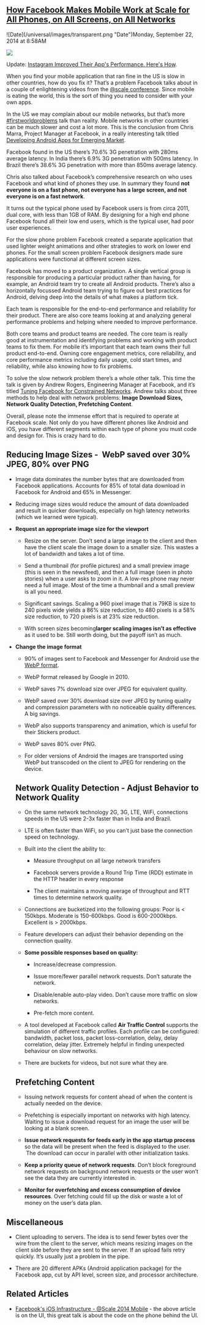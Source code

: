 ## [How Facebook Makes Mobile Work at Scale for All Phones, on All Screens, on All Networks](/blog/2014/9/22/how-facebook-makes-mobile-work-at-scale-for-all-phones-on-al.html)

<div class="journal-entry-tag journal-entry-tag-post-title"><span class="posted-on">![Date](/universal/images/transparent.png "Date")Monday, September 22, 2014 at 8:58AM</span></div>

<div class="body">

![](https://farm4.staticflickr.com/3845/15115553160_e6e67e3405_n.jpg)

Update: [Instagram Improved Their App's Performance. Here's How](http://highscalability.com/blog/2014/9/29/instagram-improved-their-apps-performance-heres-how.html).

When you find your mobile application that ran fine in the US is slow in other countries, how do you fix it? That’s a problem Facebook talks about in a couple of enlightening videos from the [@scale conference](http://atscaleconference.com/). Since mobile is eating the world, this is the sort of thing you need to consider with your own apps.

<span>In the US we may complain about our mobile networks, but that’s more</span> [<span>#firstworldproblems</span>](https://twitter.com/search?q=%23firstworldproblems&src=typd) <span>talk than reality. Mobile networks in other countries can be much slower and cost a lot more. This is the conclusion from Chris Marra, Project Manager at Facebook, in a really interesting talk titled</span> [<span>Developing Android Apps for Emerging Market</span>](https://www.youtube.com/watch?v=GHTO2WKDO6I#t=7230)<span>.</span>

<span>Facebook found in the US there’s 70.6% 3G penetration with 280ms average latency. In India there’s 6.9% 3G penetration with 500ms latency. In Brazil there’s 38.6% 3G penetration with more than 850ms average latency.</span>

<span>Chris also talked about Facebook’s comprehensive research on who uses Facebook and what kind of phones they use. In summary they found</span> <span>**not everyone is on a fast phone, not everyone has a large screen, and not everyone is on a fast network**</span><span>.</span>

<span>It turns out the typical phone used by Facebook users is from circa 2011, dual core, with less than 1GB of RAM. By designing for a high end phone Facebook found all their low end users, which is the typical user, had poor user experiences.</span>

<span>For the slow phone problem Facebook created a separate application that used lighter weight animations and other strategies to work on lower end phones. For the small screen problem Facebook designers made sure applications were functional at different screen sizes.</span>

<span>Facebook has moved to a product organization. A single vertical group is responsible for producing a particular product rather than having, for example, an Android team try to create all Android products. There’s also a horizontally focussed Android team trying to figure out best practices for Android, delving deep into the details of what makes a platform tick.</span>

<span>Each team is responsible for the end-to-end performance and reliability for their product. There are also core teams looking at and analyzing general performance problems and helping where needed to improve performance.</span>

<span>Both core teams and product teams are needed. The core team is really good at instrumentation and identifying problems and working with product teams to fix them. For mobile it’s important that each team owns their full product end-to-end. Owning core engagement metrics, core reliability, and core performance metrics including daily usage, cold start times, and reliability, while also knowing how to fix problems. </span>

To solve the slow network problem there’s a whole other talk. This time the talk is given by Andrew Rogers, Engineering Manager at Facebook, and it’s titled [<span>Tuning Facebook for Constrained Networks</span>](https://www.youtube.com/watch?v=GHTO2WKDO6I#t=8066). Andrew talks about three methods to help deal with network problems: **Image Download Sizes, Network Quality Detection, Prefetching Content**.

Overall, please note the immense effort that is required to operate at Facebook scale. Not only do you have different phones like Android and iOS, you have different segments within each type of phone you must code and design for. This is crazy hard to do.

## <span>Reducing Image Sizes -  WebP saved over 30% JPEG, 80% over PNG</span>

*   <span>Image data dominates the number bytes that are downloaded from Facebook applications. Accounts for 85% of total data download in Facebook for Android and 65% in Messenger.</span>

*   <span>Reducing image sizes would reduce the amount of data downloaded and result in quicker downloads, especially on high latency networks (which we learned were typical).</span>

*   **<span>Request an appropriate image size for the viewport</span>**

    *   Resize on the server. Don’t send a large image to the client and then have the client scale the image down to a smaller size. This wastes a lot of bandwidth and takes a lot of time.

    *   <span>Send a thumbnail (for profile pictures) and a small preview image (this is seen in the newsfeed), and then a full image (seen in photo stories) when a user asks to zoom in it. A low-res phone may never need a full image. Most of the time a thumbnail and a small preview is all you need.</span>

    *   <span>Significant savings. Scaling a 960 pixel image that is 79KB is size to 240 pixels wide yields a 86% size reduction, to 480 pixels is a 58% size reduction, to 720 pixels is at 23% size reduction.</span>

    *   With screen sizes becoming**larger scaling images isn’t as effective** as it used to be. Still worth doing, but the payoff isn’t as much.

*   <span>**Change the image format**</span>

    *   <span>90% of images sent to Facebook and Messenger for Android use the</span> [<span>WebP format</span>](http://en.wikipedia.org/wiki/WebP)<span>.</span>

    *   <span>WebP format released by Google in 2010\.</span>

    *   <span>WebP saves 7% download size over JPEG for equivalent quality.</span>

    *   <span>WebP saved over 30% download size over JPEG by tuning quality and compression parameters with no noticeable quality differences. A big savings.</span>

    *   <span>WebP also supports transparency and animation, which is useful for their Stickers product.</span>

    *   <span>WebP saves 80% over PNG.</span>

    *   <span>For older versions of Android the images are transported using WebP but transcoded on the client to JPEG for rendering on the device.</span>

    ## <span>Network Quality Detection - Adjust Behavior to Network Quality</span><span style="font-size: 12px;"> </span>

    *   <span>On the same network technology 2G, 3G, LTE, WiFi, connections speeds in the</span> <span>US were 2-3x faster</span> <span>than in India and Brazil.</span>

    *   <span>LTE is often faster than WiFi, so you can’t just base the connection speed on technology.</span>

    *   <span>Built into the client the ability to:</span>

        *   <span>Measure throughput on all large network transfers</span>

        *   <span>Facebook servers provide a Round Trip Time (RDD) estimate in the HTTP header in every response</span>

        *   <span>The client maintains a moving average of throughput and RTT times to determine network quality.</span>

    *   <span>Connections are bucketized into the following groups: Poor is < 150kbps. Moderate is 150-600kbps. Good is 600-2000kbps. Excellent is > 2000kbps.</span>

    *   <span>Feature developers can adjust their behavior depending on the connection quality.</span>

    *   **<span>Some possible responses based on quality</span><span>:</span>**

        *   <span>Increase/decrease compression.</span>

        *   <span>Issue more/fewer parallel network requests. Don’t saturate the network.</span>

        *   <span>Disable/enable auto-play video. Don’t cause more traffic on slow networks.</span>

        *   <span>Pre-fetch more content.</span>

    *   <span>A tool developed at Facebook called</span> <span>**Air Traffic Control**</span> <span>supports the simulation of different traffic profiles. Each profile can be configured: bandwidth, packet loss, packet loss-correlation, delay, delay correlation, delay jitter. Extremely helpful in finding unexpected behaviour on slow networks.</span>

    *   <span>There are buckets for videos, but not sure what they are.</span>

    ## <span>Prefetching Content</span>

    *   <span>Issuing network requests for content ahead of when the content is actually needed on the device.</span>

    *   <span>Prefetching is especially important on networks with high latency. Waiting to issue a download request for an image the user will be looking at a blank screen.</span>

    *   <span>**Issue network requests for feeds early in the app startup process**</span> <span>so the data will be present when the feed is displayed to the user.  The download can occur in parallel with other initialization tasks.</span>

    *   <span>**Keep a priority queue of network requests**</span><span>. Don’t block foreground network requests on background network requests or the user won’t see the data they are currently interested in.</span>

    *   <span>**Monitor for overfetching and excess consumption of device resources**</span><span>. Over fetching could fill up the disk or waste a lot of money on the user’s data plan.</span>

## Miscellaneous

*   Client uploading to servers. The idea is to send fewer bytes over the wire from the client to the server, which means resizing images on the client side before they are sent to the server. If an upload fails retry quickly. It’s usually just a problem in the pipe.

*   There are 20 different APKs (Android application package) for the Facebook app, cut by API level, screen size, and processor architecture.

## Related Articles

*   [Facebook's iOS Infrastructure - @Scale 2014 Mobile](https://www.youtube.com/watch?v=XhXC4SKOGfQ) - the above article is on the UI, this great talk is about the code on the phone behind the UI.

</div>
